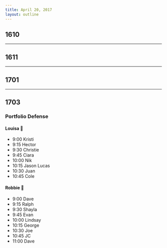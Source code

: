 ```yaml
---
title: April 20, 2017
layout: outline
---
```


## 1610

----------------------------------------------- 

## 1611

-----------------------------------------------

## 1701

-----------------------------------------------

## 1703

### Portfolio Defense

#### Louisa :hear_no_evil:

- 9:00 Kristi
- 9:15 Hector
- 9:30 Christie
- 9:45 Ciara
- 10:00 Nik
- 10:15 Jason Lucas
- 10:30 Juan
- 10:45 Cole

#### Robbie :speak_no_evil:

- 9:00 Dave
- 9:15 Ralph
- 9:30 Shayla
- 9:45 Evan
- 10:00 Lindsay
- 10:15 George
- 10:30 Joe
- 10:45 JC
- 11:00 Dave

